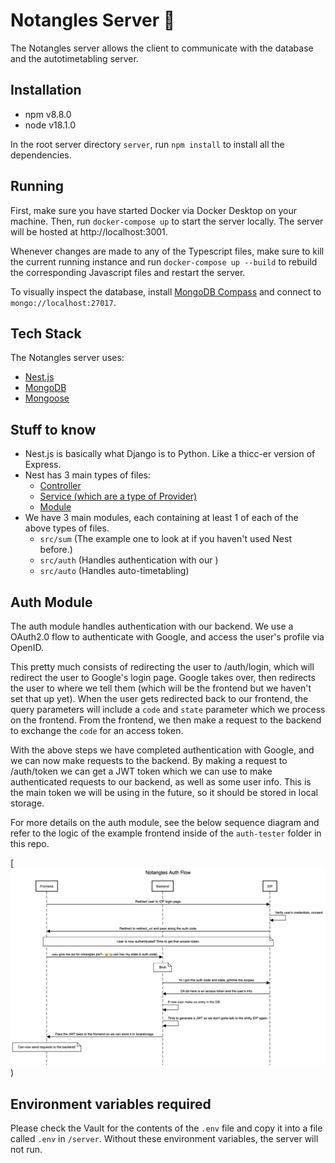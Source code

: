 # Notangles Server 💯

The Notangles server allows the client to communicate with the database and the autotimetabling server.

## Installation

- npm v8.8.0
- node v18.1.0

In the root server directory `server`, run `npm install` to install all the dependencies.

## Running

First, make sure you have started Docker via Docker Desktop on your machine. Then, run `docker-compose up` to start the server locally. The server will be hosted at http://localhost:3001.

Whenever changes are made to any of the Typescript files, make sure to kill the current running instance and run `docker-compose up --build` to rebuild the corresponding Javascript files and restart the server.

To visually inspect the database, install [MongoDB Compass](https://www.mongodb.com/products/compass) and connect to `mongo://localhost:27017`.

## Tech Stack

The Notangles server uses:

- [Nest.js](https://nestjs.com/)
- [MongoDB](https://www.mongodb.com/)
- [Mongoose](https://mongoosejs.com/)

## Stuff to know

- Nest.js is basically what Django is to Python. Like a thicc-er version of Express.
- Nest has 3 main types of files:
  - [Controller](https://docs.nestjs.com/controllers)
  - [Service (which are a type of Provider)](https://docs.nestjs.com/providers)
  - [Module](https://docs.nestjs.com/modules)
- We have 3 main modules, each containing at least 1 of each of the above types of files.
  - `src/sum` (The example one to look at if you haven't used Nest before.)
  - `src/auth` (Handles authentication with our )
  - `src/auto` (Handles auto-timetabling)

## Auth Module

The auth module handles authentication with our backend.
We use a OAuth2.0 flow to authenticate with Google, and access the user's profile via OpenID.

This pretty much consists of redirecting the user to /auth/login, which will redirect the user to Google's login page.
Google takes over, then redirects the user to where we tell them (which will be the frontend but we haven't set that up yet).
When the user gets redirected back to our frontend, the query parameters will include a `code` and `state` parameter which we process on the frontend.
From the frontend, we then make a request to the backend to exchange the `code` for an access token.

With the above steps we have completed authentication with Google, and we can now make requests to the backend.
By making a request to /auth/token we can get a JWT token which we can use to make authenticated requests to our backend, as well as some user info.
This is the main token we will be using in the future, so it should be stored in local storage.

For more details on the auth module, see the below sequence diagram and refer to the logic of the example frontend inside of the `auth-tester` folder in this repo.

[![Auth Module Sequence Diagram](assets/Notangles.png))

## Environment variables required

Please check the Vault for the contents of the `.env` file and copy it into a file called `.env` in `/server`. Without these environment variables, the server will not run.

